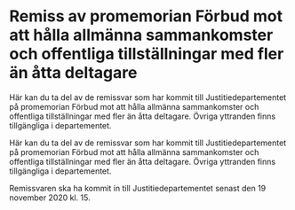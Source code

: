 # Remiss av promemorian Förbud mot att hålla allmänna sammankomster och offentliga tillställningar med fler än åtta deltagare

Här kan du ta del av de remissvar som har kommit till Justitiedepartementet på promemorian Förbud mot att hålla allmänna sammankomster och offentliga tillställningar med fler än åtta deltagare. Övriga yttranden finns tillgängliga i departementet.

Här kan du ta del av de remissvar som har kommit till Justitiedepartementet på promemorian Förbud mot att hålla allmänna sammankomster och offentliga tillställningar med fler än åtta deltagare. Övriga yttranden finns tillgängliga i departementet.

Remissvaren ska ha kommit in till Justitiedepartementet senast den 19 november 2020 kl. 15.
